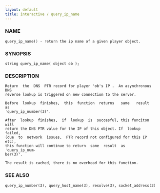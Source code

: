 ```yaml
---
layout: default
title: interactive / query_ip_name
---
```


### NAME

    query_ip_name() - return the ip name of a given player object.

### SYNOPSIS

    string query_ip_name( object ob );

### DESCRIPTION

    Return  the  DNS  PTR record for player 'ob's IP .  An asynchronous DNS
    reverse lookup is triggered on new connection to the server.

    Before  lookup  finishes,  this  function  returns   same   result   as
    'query_ip_number(3)'.

    After  lookup  finishes,  if  lookup  is  succesful, this funciton will
    return the DNS PTR value for the IP of this object. If  lookup  failed,
    (due  to  network  issues,  PTR record not configured for this IP etc),
    this function will continue to return  same  result  as  'query_ip_num‐
    ber(3)'.

    The result is cached, there is no overhead for this function.

### SEE ALSO

    query_ip_number(3), query_host_name(3), resolve(3), socket_address(3)
